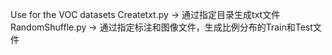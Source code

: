 Use for the VOC datasets 
Createtxt.py -> 通过指定目录生成txt文件
RandomShuffle.py -> 通过指定标注和图像文件，生成比例分布的Train和Test文件
